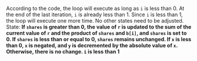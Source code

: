 According to the code, the loop will execute as long as `i` is less than 0. At the end of the last iteration, `i` is already less than 1. Since `i` is less than 1, the loop will execute one more time. No other states need to be adjusted.
State: **If `shares` is greater than 0, the value of `r` is updated to the sum of the current value of `r` and the product of `shares` and `b[i]`, and `shares` is set to 0. If `shares` is less than or equal to 0, `shares` remains unchanged. If `x` is less than 0, `x` is negated, and `y` is decremented by the absolute value of `x`. Otherwise, there is no change. `i` is less than 1**
